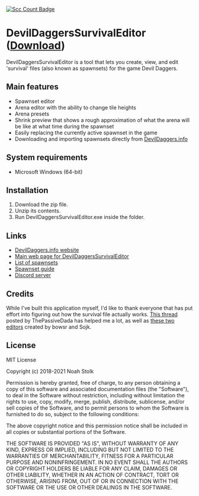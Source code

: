 [![Scc Count Badge](https://sloc.xyz/github/NoahStolk/DevilDaggersSurvivalEditor/)](https://github.com/NoahStolk/DevilDaggersSurvivalEditor/)

# DevilDaggersSurvivalEditor ([Download](https://devildaggers.info/api/tools/DevilDaggersSurvivalEditor/file))
DevilDaggersSurvivalEditor is a tool that lets you create, view, and edit 'survival' files (also known as spawnsets) for the game Devil Daggers.

## Main features
- Spawnset editor
- Arena editor with the ability to change tile heights
- Arena presets
- Shrink preview that shows a rough approximation of what the arena will be like at what time during the spawnset
- Easily replacing the currently active spawnset in the game
- Downloading and importing spawnsets directly from [DevilDaggers.info](https://devildaggers.info)

## System requirements
- Microsoft Windows (64-bit)

## Installation
1. Download the zip file.
2. Unzip its contents.
3. Run DevilDaggersSurvivalEditor.exe inside the folder.

## Links
- [DevilDaggers.info website](https://devildaggers.info)
- [Main web page for DevilDaggersSurvivalEditor](https://devildaggers.info/tools/survival-editor)
- [List of spawnsets](https://devildaggers.info/custom/spawnsets)
- [Spawnset guide](https://devildaggers.info/guides/survival-editor)
- [Discord server](https://discord.gg/NF32j8S)

## Credits
While I've built this application myself, I'd like to thank everyone that has put effort into figuring out how the survival file actually works.
[This thread](https://steamcommunity.com/sharedfiles/filedetails/?id=797571917) posted by ThePassiveDada has helped me a lot, as well as [these two editors](https://steamcommunity.com/app/422970/discussions/0/1483232961033779525/) created by bowsr and Sojk.

## License
MIT License

Copyright (c) 2018-2021 Noah Stolk

Permission is hereby granted, free of charge, to any person obtaining a copy
of this software and associated documentation files (the "Software"), to deal
in the Software without restriction, including without limitation the rights
to use, copy, modify, merge, publish, distribute, sublicense, and/or sell
copies of the Software, and to permit persons to whom the Software is
furnished to do so, subject to the following conditions:

The above copyright notice and this permission notice shall be included in all
copies or substantial portions of the Software.

THE SOFTWARE IS PROVIDED "AS IS", WITHOUT WARRANTY OF ANY KIND, EXPRESS OR
IMPLIED, INCLUDING BUT NOT LIMITED TO THE WARRANTIES OF MERCHANTABILITY,
FITNESS FOR A PARTICULAR PURPOSE AND NONINFRINGEMENT. IN NO EVENT SHALL THE
AUTHORS OR COPYRIGHT HOLDERS BE LIABLE FOR ANY CLAIM, DAMAGES OR OTHER
LIABILITY, WHETHER IN AN ACTION OF CONTRACT, TORT OR OTHERWISE, ARISING FROM,
OUT OF OR IN CONNECTION WITH THE SOFTWARE OR THE USE OR OTHER DEALINGS IN THE
SOFTWARE.
